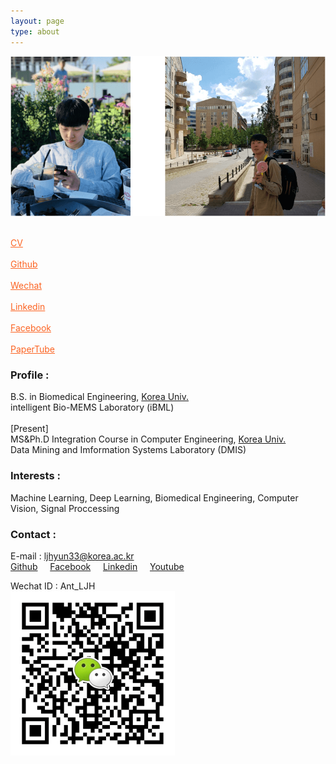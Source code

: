 ```yaml
---
layout: page
type: about
---
```


![profile](/assets/img/profile.png)


<nav class="site-state">
  <div class="site-state-item">
      <a href="{{ site.url }}/assets/CV.pdf" rel="alternate" style="color: #fc6423">
        <i class="fa fa-file fa-2x"></i><br>
        CV
      </a>
  </div>

  <div class="site-state-item">
        <a href="{{ site.github.repo }}" rel="alternate" style="color: #fc6423">
          <i class="fa fa-github fa-2x"></i><br>
          Github
        </a>
  </div>

  <div class="site-state-item">
        <a href="{{site.url}}/assets/img/wechatcode.png" rel="alternate" style="color: #fc6423">
          <i class="fa fa-wechat fa-2x"></i><br>
          Wechat
        </a>
  </div>

  <div class="site-state-item">
        <a href="{{ site.linkedin }}" rel="alternate" style="color: #fc6423">
          <i class="fa fa-linkedin-square fa-2x"></i><br>
          Linkedin
        </a>
  </div>

  <div class="site-state-item">
        <a href="{{ site.facebook }}" rel="alternate" style="color: #fc6423">
          <i class="fa fa-facebook-square fa-2x"></i><br>
          Facebook
        </a>
  </div>


  <div class="site-state-item">
        <a href="{{ site.youtube }}" rel="alternate" style="color: #fc6423">
          <i class="fa fa-youtube-play fa-2x"></i><br>
          PaperTube
        </a>
  </div>
</nav>

### Profile :

<p class="message">
  B.S. in Biomedical Engineering, <a href="http://www.korea.ac.kr" target="_blank">Korea Univ.</a><br>
  intelligent Bio-MEMS Laboratory (iBML)<br><br>
  [Present]<br>
  MS&Ph.D Integration Course in Computer Engineering, <a href="http://www.korea.ac.kr" target="_blank">Korea Univ.</a><br>
  Data Mining and Imformation Systems Laboratory (DMIS)
</p>

### Interests : 
<p class="message">
  Machine Learning, Deep Learning, Biomedical Engineering, Computer Vision, Signal Proccessing
</p>

### Contact :
E-mail :    ljhyun33@korea.ac.kr<br>
<a href="{{ site.github.repo }}">Github</a>&nbsp;&nbsp;&nbsp;&nbsp;
<a href="{{ site.facebook }}">Facebook</a>&nbsp;&nbsp;&nbsp;&nbsp;
<a href="{{ site.linkedin }}">Linkedin</a>&nbsp;&nbsp;&nbsp;&nbsp;
<a href="{{ site.youtube }}">Youtube</a><br>

Wechat ID : Ant_LJH<br>
![wechatcode](/assets/img/wechatcode.png)
